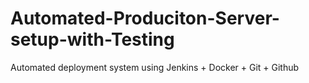# Automated-Produciton-Server-setup-with-Testing
Automated deployment system using Jenkins + Docker + Git + Github
